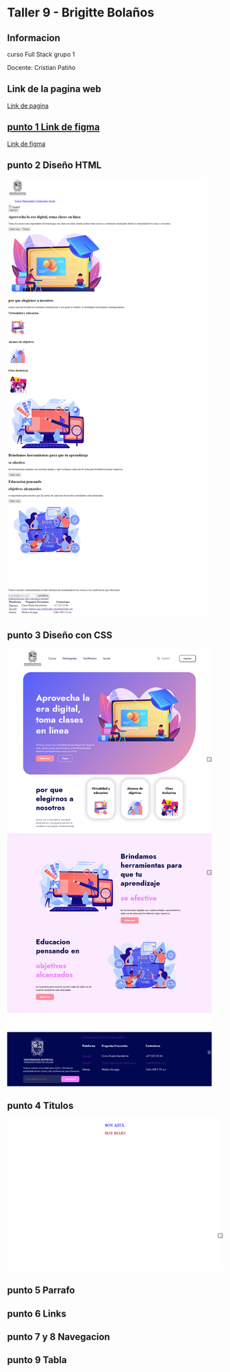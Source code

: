 <h1>Taller 9 - Brigitte Bolaños </h1>
<h2>Informacion</h2>
<p>curso Full Stack grupo 1</p>
<p>Docente: Cristian Patiño</p>

<h2>Link de la pagina web</h2>
<a href="https://bimaga07.github.io/taller-9-full-stack/"> Link de pagina
<h2>punto 1 Link de figma</h2>
<a href="https://www.figma.com/file/RFOGe141dhqXsVXvJ5Kjs4/Brigitte-Bola%C3%B1os?type=design&node-id=0%3A1&mode=design&t=J8MyymrqutjafhMK-1"> Link de figma </a>
<h2>punto 2 Diseño HTML</h2>
<img src="./public/images/section__2.png" alt="punto 2">
<h2>punto 3 Diseño con CSS</h2>
<img src="./public/images/punto...3.png" alt= "punto 3">

<h2>punto 4 Titulos </h2>
<img src="./public/images/punto__4.png">
<h2>punto 5 Parrafo</h2>

<h2>punto 6 Links</h2>

<h2>punto 7 y 8 Navegacion </h2>

<h2>punto 9 Tabla</h2>